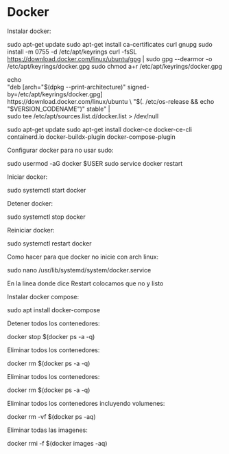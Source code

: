 # Docker

Instalar docker:

  sudo apt-get update
  sudo apt-get install ca-certificates curl gnupg
  sudo install -m 0755 -d /etc/apt/keyrings
  curl -fsSL https://download.docker.com/linux/ubuntu/gpg | sudo gpg --dearmor -o /etc/apt/keyrings/docker.gpg
  sudo chmod a+r /etc/apt/keyrings/docker.gpg

  echo \
  "deb [arch="$(dpkg --print-architecture)" signed-by=/etc/apt/keyrings/docker.gpg] https://download.docker.com/linux/ubuntu \
  "$(. /etc/os-release && echo "$VERSION_CODENAME")" stable" | \
  sudo tee /etc/apt/sources.list.d/docker.list > /dev/null
  
  sudo apt-get update
  sudo apt-get install docker-ce docker-ce-cli containerd.io docker-buildx-plugin docker-compose-plugin


Configurar docker para no usar sudo:

  sudo usermod -aG docker $USER
  sudo service docker restart


Iniciar docker:

  sudo systemctl start docker


Detener docker:

  sudo systemctl stop docker


Reiniciar docker:

  sudo systemctl restart docker


Como hacer para que docker no inicie con arch linux:

  sudo nano /usr/lib/systemd/system/docker.service
 
En la linea donde dice Restart colocamos que no y listo


Instalar docker compose:

  sudo apt  install docker-compose

Detener todos los contenedores:

  docker stop $(docker ps -a -q)

Eliminar todos los contenedores:

  docker rm $(docker ps -a -q)

Eliminar todos los contenedores:

  docker rm $(docker ps -a -q)

Eliminar todos los contenedores incluyendo volumenes:

  docker rm -vf $(docker ps -aq)

Eliminar todas las imagenes:

  docker rmi -f $(docker images -aq)
